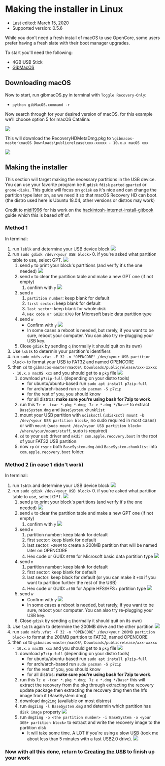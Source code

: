 # Making the installer in Linux

* Last edited: March 15, 2020
* Supported version: 0.5.6



While you don't need a fresh install of macOS to use OpenCore, some users prefer having a fresh slate with their boot manager upgrades.

To start you'll need the following:
* 4GB USB Stick
* [GibMacOS](https://github.com/corpnewt/gibMacOS)

## Downloading macOS

Now to start, run gibmacOS.py in terminal with `Toggle Recovery-Only`:

* `python gibMacOS.command -r`

Now search through for your desired version of macOS, for this example we'll choose option 5 for macOS Catalina:

![](https://cdn.discordapp.com/attachments/683011276938543134/688850725337563158/Screen_Shot_2020-03-15_at_2.46.39_PM.png)

This will download the RecoveryHDMetaDmg.pkg to `\gibmacos-master\macOS Downloads\publicrelease\xxx-xxxxx - 10.x.x macOS xxx`

![](https://cdn.discordapp.com/attachments/683011276938543134/688851283855409194/Screen_Shot_2020-03-15_at_2.48.54_PM.png)

## Making the installer

This section will target making the necessary partitions in the USB device. You can use your favorite program be it `gdisk` `fdisk` `parted` `gparted` or `gnome-disks`. This guide will focus on `gdisk` as it's nice and can change the partition type later on, as we need it so that macOS Recovery HD can boot. (the distro used here is Ubuntu 18.04, other versions or distros may work)

Credit to [midi1996](https://github.com/midi1996) for his work on the [hackintosh-internet-install-gitbook](https://midi1996.github.io/hackintosh-internet-install-gitbook/) guide which this is based off of.

### Method 1

In terminal:

1. run `lsblk` and determine your USB device block
   ![](https://media.discordapp.net/attachments/580631240991047701/688920468220280842/unknown.png)
2. run `sudo gdisk /dev/<your USB block>`
   0. if you're asked what partition table to use, select GPT.
      ![](https://media.discordapp.net/attachments/580631240991047701/688920849771659265/unknown.png)
   1. send `p` to print your block's partitions \(and verify it's the one needed\)
      ![](https://media.discordapp.net/attachments/580631240991047701/688921334775939093/unknown.png)
   2. send `o` to clear the partition table and make a new GPT one (if not empty)
      1. confirm with `y`
         ![](https://media.discordapp.net/attachments/580631240991047701/688921581032046659/unknown.png)
   3. send `n`
      1. `partition number`: keep blank for default
      2. `first sector`: keep blank for default
      3. `last sector`: keep blank for whole disk
      4. `Hex code or GUID`: `0700` for Microsoft basic data partition type
   4. send `w`
      * Confirm with `y`
      ![](https://media.discordapp.net/attachments/580631240991047701/688922153835692052/unknown.png)
      * In some cases a reboot is needed, but rarely, if you want to be sure, reboot your computer. You can also try re-plugging your USB key.
   6. Close `gdisk` by sending `q` (normally it should quit on its own)
3. Use `lsblk` to determin your partition's identifiers
4. run `sudo mkfs.vfat -F 32 -n "OPENCORE" /dev/<your USB partition block>` to format your USB to FAT32 and named OPENCORE
5. then `cd` to `gibmacos-master/macOS\ Downloads/publicrelease/xxx-xxxxx - 10.x.x macOS xxx` and you should get to a `pkg` file
   ![](https://media.discordapp.net/attachments/580631240991047701/688923503202009227/unknown.png)
   1. download `p7zip-full` \(depending on your distro tools\)
      * for ubuntu/ubuntu-based run `sudo apt install p7zip-full`
      * for arch/arch-based run `sudo pacman -S p7zip`
      * for the rest of you, you should know
      * for all distros: **make sure you're using bash for 7zip to work**.
   2. run this `7z e -txar *.pkg *.dmg; 7z e *.dmg */Base*` to extract `BaseSystem.dmg` and `BaseSystem.chunklist`
   3. mount your USB partition with `udisksctl` (`udisksctl mount -b /dev/<your USB partition block>`, no sudo required in most cases) or with `mount` (`sudo mount /dev/<your USB partition block> /where/your/mount/stuff`, sudo is required)
   4. `cd` to your usb driver and `mkdir com.apple.recovery.boot` in the root of your FAT32 USB partition
   5. now `cp` or `rsync` both `BaseSystem.dmg` and `BaseSystem.chunklist` into `com.apple.recovery.boot` folder.

### Method 2 (in case 1 didn't work)

In terminal:

1. run `lsblk` and determine your USB device block
   ![](https://media.discordapp.net/attachments/580631240991047701/688920468220280842/unknown.png)
2. run `sudo gdisk /dev/<your USB block>`
   0. if you're asked what partition table to use, select GPT.
      ![](https://media.discordapp.net/attachments/580631240991047701/688920849771659265/unknown.png)
   1. send `p` to print your block's partitions \(and verify it's the one needed\)
      ![](https://media.discordapp.net/attachments/580631240991047701/688921334775939093/unknown.png)
   2. send `o` to clear the partition table and make a new GPT one (if not empty)
      1. confirm with `y`
         ![](https://media.discordapp.net/attachments/580631240991047701/688921581032046659/unknown.png)
   3. send `n`
      1. partition number: keep blank for default
      2. first sector: keep blank for default
      3. last sector: `+200M` to create a 200MB partition that will be named later on OPENCORE
      4. Hex code or GUID: `0700` for Microsoft basic data partition type
      ![](https://media.discordapp.net/attachments/580631240991047701/688921775098298436/unknown.png)
   4. send `n`
      1. partition number: keep blank for default
      2. first sector: keep blank for default
      3. last sector: keep black for default \(or you can make it `+3G` if you want to partition further the rest of the USB\)
      4. Hex code or GUID: `af00` for Apple HFS/HFS+ partition type
      ![](https://media.discordapp.net/attachments/580631240991047701/688922034796757080/unknown.png)
   5. send `w`
      * Confirm with `y`
      ![](https://media.discordapp.net/attachments/580631240991047701/688922153835692052/unknown.png)
      * In some cases a reboot is needed, but rarely, if you want to be sure, reboot your computer. You can also try re-plugging your USB key.
   6. Close `gdisk` by sending `q` (normally it should quit on its own)
3. Use `lsblk` again to determine the 200MB drive and the other partition
   ![](https://media.discordapp.net/attachments/580631240991047701/688922702060585135/unknown.png)
4. run `sudo mkfs.vfat -F 32 -n "OPENCORE" /dev/<your 200MB partition block>` to format the 200MB partition to FAT32, named OPENCORE
5. then `cd` to `gibmacos-master/macOS\ Downloads/publicrelease/xxx-xxxxx - 10.x.x macOS xxx` and you should get to a `pkg` file
   ![](https://media.discordapp.net/attachments/580631240991047701/688923503202009227/unknown.png)
   1. download `p7zip-full` \(depending on your distro tools\)
      * for ubuntu/ubuntu-based run `sudo apt install p7zip-full`
      * for arch/arch-based run `sudo pacman -S p7zip`
      * for the rest of you, you should know
      * for all distros: **make sure you're using bash for 7zip to work**.
   2. run this `7z e -txar *.pkg *.dmg; 7z e *.dmg */Base*` this will extract the recovery from the pkg through extracting the recovery update package then extracting the recovery dmg then the hfs image from it (BaseSystem.dmg).
   3. download `dmg2img` (available on most distros)
   4. run `dmg2img -l BaseSystem.dmg` and determin which partition has `disk image` property
      ![](https://media.discordapp.net/attachments/580631240991047701/688928772707319891/unknown.png)
   5. run `dmg2img -p <the partition number> -i BaseSystem -o <your 3GB+ partition block>` to extract and write the recovery image to the partition disk
      * It will take some time. A LOT if you're using a slow USB (took me about less than 5 minutes with a fast USB2.0 drive).
      ![](https://media.discordapp.net/attachments/580631240991047701/688931658904502272/unknown.png)

### Now with all this done, return to [Creating the USB](/installer-guide/opencore-efi.md) to finish up your work
